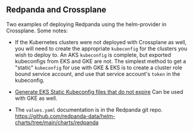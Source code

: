 ## Redpanda and Crossplane

Two examples of deploying Redpanda using the helm-provider in Crossplane. Some notes:

- If the Kubernetes clusters were not deployed with Crossplane as well, you will need to create the appropriate `kubeconfig` for the clusters you wish to deploy to. An AKS `kubeconfig` is complete, but exported kubeconfigs from EKS and GKE are not. The simplest method to get a "static" `kubeconfig` for use with GKE & EKS is to create a cluster role bound service account, and use that service account's `token` in the kubeconfig.

- [Generate EKS Static Kubeconfig files that do not expire](https://armin.su/generate-eks-static-kubeconfig-files-that-do-not-expire-a6f888a51e79) Can be used with GKE as well.

- The `values.yaml` documentation is in the Redpanda git repo. https://github.com/redpanda-data/helm-charts/tree/main/charts/redpanda

